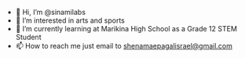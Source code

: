- 👋 Hi, I’m @sinamilabs
- 👀 I’m interested in arts and sports
- 🌱 I’m currently learning at Marikina High School as a Grade 12 STEM Student
- 📫 How to reach me just email to shenamaepagalisrael@gmail.com

<!---
sinamilabs/sinamilabs is a ✨ special ✨ repository because its `README.md` (this file) appears on your GitHub profile.
You can click the Preview link to take a look at your changes.
--->
